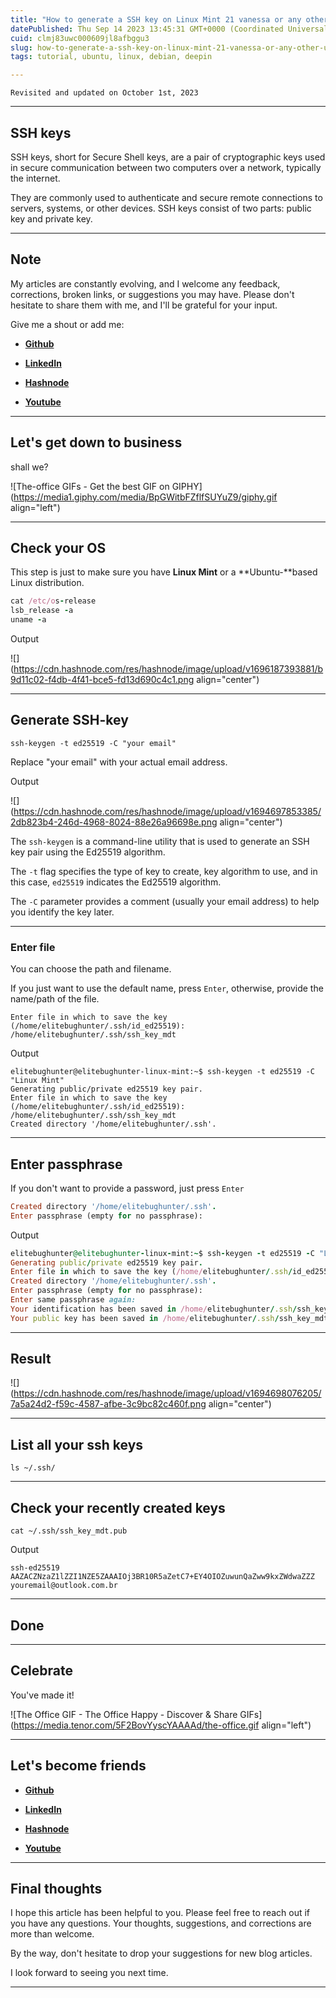 ```yaml
---
title: "How to generate a SSH key on Linux Mint 21 vanessa or any other Ubuntu-based Linux distribution via the terminal emulator?"
datePublished: Thu Sep 14 2023 13:45:31 GMT+0000 (Coordinated Universal Time)
cuid: clmj83uwc000609jl8afbggu3
slug: how-to-generate-a-ssh-key-on-linux-mint-21-vanessa-or-any-other-ubuntu-based-linux-distribution-via-the-terminal-emulator
tags: tutorial, ubuntu, linux, debian, deepin

---
```


`Revisited and updated on October 1st, 2023`

---

## SSH keys

SSH keys, short for Secure Shell keys, are a pair of cryptographic keys used in secure communication between two computers over a network, typically the internet.

They are commonly used to authenticate and secure remote connections to servers, systems, or other devices. SSH keys consist of two parts: public key and private key.

---

## Note

My articles are constantly evolving, and I welcome any feedback, corrections, broken links, or suggestions you may have. Please don't hesitate to share them with me, and I'll be grateful for your input.

Give me a shout or add me:

* [**Github**](https://github.com/elitebughunter)
    
* [**LinkedIn**](https://linkedin.com/in/alexandrecalacaofficial)
    
* [**Hashnode**](https://hashnode.com/onboard?next=/@alexandrecalaca)
    
* [**Youtube**](https://www.youtube.com/@alexandrecalacaofficial)
    

---

## **Let's get down to business**

shall we?

![The-office GIFs - Get the best GIF on GIPHY](https://media1.giphy.com/media/BpGWitbFZflfSUYuZ9/giphy.gif align="left")

---

## Check your OS

This step is just to make sure you have **Linux Mint** or a \*\*Ubuntu-\*\*based Linux distribution.

```ruby
cat /etc/os-release
lsb_release -a
uname -a
```

Output

![](https://cdn.hashnode.com/res/hashnode/image/upload/v1696187393881/b9d11c02-f4db-4f41-bce5-fd13d690c4c1.png align="center")

---

## Generate SSH-key

```plaintext
ssh-keygen -t ed25519 -C "your email"
```

Replace "your email" with your actual email address.

Output

![](https://cdn.hashnode.com/res/hashnode/image/upload/v1694697853385/2db823b4-246d-4968-8024-88e26a96698e.png align="center")

The `ssh-keygen` is a command-line utility that is used to generate an SSH key pair using the Ed25519 algorithm.

The `-t` flag specifies the type of key to create, key algorithm to use, and in this case, `ed25519` indicates the Ed25519 algorithm.

The `-C` parameter provides a comment (usually your email address) to help you identify the key later.

---

### Enter file

You can choose the path and filename.

If you just want to use the default name, press `Enter`, otherwise, provide the name/path of the file.

```plaintext
Enter file in which to save the key (/home/elitebughunter/.ssh/id_ed25519): /home/elitebughunter/.ssh/ssh_key_mdt
```

Output

```plaintext
elitebughunter@elitebughunter-linux-mint:~$ ssh-keygen -t ed25519 -C "Linux Mint"
Generating public/private ed25519 key pair.
Enter file in which to save the key (/home/elitebughunter/.ssh/id_ed25519): /home/elitebughunter/.ssh/ssh_key_mdt
Created directory '/home/elitebughunter/.ssh'.
```

---

## Enter passphrase

If you don't want to provide a password, just press `Enter`

```ruby
Created directory '/home/elitebughunter/.ssh'.
Enter passphrase (empty for no passphrase):
```

Output

```ruby
elitebughunter@elitebughunter-linux-mint:~$ ssh-keygen -t ed25519 -C "Linux Mint"
Generating public/private ed25519 key pair.
Enter file in which to save the key (/home/elitebughunter/.ssh/id_ed25519): /home/elitebughunter/.ssh/ssh_key_mdt
Created directory '/home/elitebughunter/.ssh'.
Enter passphrase (empty for no passphrase): 
Enter same passphrase again: 
Your identification has been saved in /home/elitebughunter/.ssh/ssh_key_mdt
Your public key has been saved in /home/elitebughunter/.ssh/ssh_key_mdt.pub
```

---

## Result

![](https://cdn.hashnode.com/res/hashnode/image/upload/v1694698076205/7a5a24d2-f59c-4587-afbe-3c9bc82c460f.png align="center")

---

## List all your ssh keys

```plaintext
ls ~/.ssh/
```

---

## Check your recently created keys

```plaintext
cat ~/.ssh/ssh_key_mdt.pub
```

Output

```plaintext
ssh-ed25519 AAZACZNzaZ1lZZI1NZE5ZAAAIOj3BR10R5aZetC7+EY4OIOZuwunQaZww9kxZWdwaZZZ youremail@outlook.com.br
```

---

## Done

---

## **Celebrate**

You've made it!

![The Office GIF - The Office Happy - Discover & Share GIFs](https://media.tenor.com/5F2BovYyscYAAAAd/the-office.gif align="left")

---

## **Let's become friends**

* [**Github**](https://github.com/alexcalaca)
    
* [**LinkedIn**](https://linkedin.com/in/alexandrecalacaofficial)
    
* [**Hashnode**](https://hashnode.com/onboard?next=/@alexandrecalaca)
    
* [**Youtube**](https://www.youtube.com/@alexandrecalacaofficial)
    

---

## **Final thoughts**

I hope this article has been helpful to you. Please feel free to reach out if you have any questions. Your thoughts, suggestions, and corrections are more than welcome.

By the way, don't hesitate to drop your suggestions for new blog articles.

I look forward to seeing you next time.

---